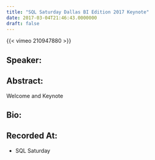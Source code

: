 ```yaml
---
title: "SQL Saturday Dallas BI Edition 2017 Keynote"
date: 2017-03-04T21:46:43.0000000
draft: false
---
```


{{< vimeo 210947880 >}}

## Speaker:


## Abstract:

<p>Welcome and Keynote</p>

## Bio:


## Recorded At:

 - SQL Saturday

